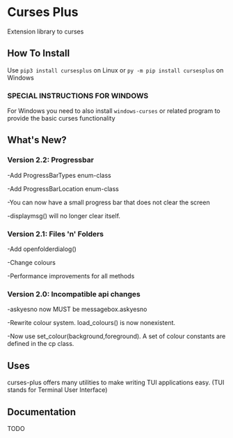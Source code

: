 # Curses Plus
Extension library to curses

## How To Install
Use ```pip3 install cursesplus```
on Linux or ```py -m pip install cursesplus```
on Windows

### SPECIAL INSTRUCTIONS FOR WINDOWS

For Windows you need to also install ```windows-curses``` or related program
to provide the basic curses functionality

## What's New?

### Version 2.2: Progressbar

-Add ProgressBarTypes enum-class

-Add ProgressBarLocation enum-class

-You can now have a small progress bar that does not clear the screen

-displaymsg() will no longer clear itself.

### Version 2.1: Files 'n' Folders

-Add openfolderdialog()

-Change colours

-Performance improvements for all methods

### Version 2.0: Incompatible api changes

-askyesno now MUST be messagebox.askyesno

-Rewrite colour system. load_colours() is now nonexistent.

-Now use set_colour(background,foreground). A set of colour constants are defined in the cp class.

## Uses

curses-plus offers many utilities to make writing TUI applications easy. (TUI stands for Terminal User Interface)

## Documentation

TODO
